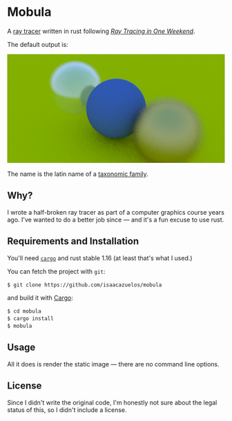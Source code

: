 # Mobula

A [ray tracer] written in rust following
[_Ray Tracing in One Weekend_][rtiow].

The default output is:

![current output](https://github.com/isaacazuelos/mobula/blob/master/out.png)

The name is the latin name of a [taxonomic family][wiki].

[rtiow]: http://psgraphics.blogspot.ca/2016/01/new-mini-book-ray-tracing-in-one-weekend.html
[ray tracer]: https://en.wikipedia.org/wiki/Ray_tracing_(graphics)
[wiki]: https://en.wikipedia.org/wiki/Mobula

## Why?

I wrote a half-broken ray tracer as part of a computer graphics course years
ago. I've wanted to do a better job since — and it's a fun excuse to use rust.

## Requirements and Installation

You'll need [`cargo`][cargo] and rust stable 1.16 (at least that's what I
used.)

You can fetch the project with `git`:

```sh
$ git clone https://github.com/isaacazuelos/mobula
```

and build it with [Cargo][]:

```sh
$ cd mobula
$ cargo install
$ mobula
```

[cargo]: http://doc.crates.io

## Usage

All it does is render the static image — there are no command line options.

## License

Since I didn't write the original code, I'm honestly not sure about the legal
status of this, so I didn't include a license.
